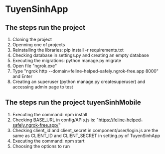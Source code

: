 # TuyenSinhApp
## The steps run the project
1. Cloning the project
2. Openning one of projects
3. Reinstalling the libraries: pip install -r requirements.txt
4. Checking database in settings.py and creating an empty database
5. Executing the migrations: python manage.py migrate
6. Open file "ngrok.exe"
7. Type "ngrok http --domain=feline-helped-safely.ngrok-free.app 8000" and Enter
8. Creating an superuser (python manage.py createsuperuser) and accessing admin page to test

## The steps run the project tuyenSinhMobile
1. Executing the command: npm install
2. Checking BASE_URL in config/APIs.js is: "https://feline-helped-safely.ngrok-free.app/"
3. Checking client_id and client_secret in component/user/login.js are the same as CLIENT_ID and CLIENT_SECRET in setting.py of TuyenSinhApp
4. Executing the command: npm start
5. Choosing the options to run
